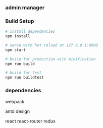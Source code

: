 ### admin manager


### Build Setup

``` bash
# install dependencies
npm install

# serve with hot reload at 127.0.0.1:9000
npm start

# build for production with minification
npm run build

# build for test
npm run buildtest
```

### dependencies

webpack

antd design

react react-router redux
